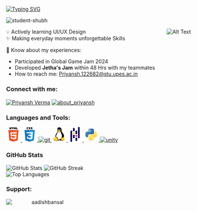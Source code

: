 [![Typing SVG](https://readme-typing-svg.demolab.com?font=Segoe+UI&size=30&pause=800&vCenter=true&random=false&width=435&lines=Hi+%F0%9F%91%8B+I'm+Priyansh+Verma)](https://git.io/typing-svg)

<p align="left"> <img src="https://komarev.com/ghpvc/?username=Hacktheoworld&label=Profile%20views&color=0e75b6&style=flat" alt="student-shubh" /> </p>

<img  withd="400" align="right" src="https://media.giphy.com/media/HoffxyN8ghVuw/giphy.gif" alt="Alt Text" autoplay loop>





💡 Actively learning UI/UX Design <br>
✨ Making everyday moments unforgettable Skills

📄 Know about my experiences:
- Participated in Global Game Jam 2024 <br>
- Developed **Jetha's Jam** within 48 Hrs with my teammates <br>
- How to reach me: Priyansh.122682@stu.upes.ac.in

<h3 align="left">Connect with me:</h3>
<p align="left">
  <a href="https://www.linkedin.com/in/priyanshhhverma" target="blank"><img align="center" src="https://raw.githubusercontent.com/rahuldkjain/github-profile-readme-generator/master/src/images/icons/Social/linked-in-alt.svg" alt="Priyansh Verma" height="30" width="40" /></a>
  <a href="https://www.instagram.com/about_priyansh" target="blank"><img align="center" src="https://raw.githubusercontent.com/rahuldkjain/github-profile-readme-generator/master/src/images/icons/Social/instagram.svg" alt="about_priyansh" height="30" width="40" /></a>
</p>


<h3 align="left">Languages and Tools:</h3>
<p align="left"> 
  <a href="https://www.w3.org/html/" target="_blank" rel="noreferrer"> 
    <img src="https://raw.githubusercontent.com/devicons/devicon/master/icons/html5/html5-original-wordmark.svg" alt="html5" width="40" height="40"/> 
  </a> 
  <a href="https://www.w3schools.com/css/" target="_blank" rel="noreferrer"> 
    <img src="https://raw.githubusercontent.com/devicons/devicon/master/icons/css3/css3-original-wordmark.svg" alt="css3" width="40" height="40"/> 
  </a> 
  <a href="https://git-scm.com/" target="_blank" rel="noreferrer"> 
    <img src="https://www.vectorlogo.zone/logos/git-scm/git-scm-icon.svg" alt="git" width="40" height="40"/> 
  </a> 
  <a href="https://www.linux.org/" target="_blank" rel="noreferrer"> 
    <img src="https://raw.githubusercontent.com/devicons/devicon/master/icons/linux/linux-original.svg" alt="linux" width="40" height="40"/> 
  </a> 
  <a href="https://pandas.pydata.org/" target="_blank" rel="noreferrer"> 
    <img src="https://raw.githubusercontent.com/devicons/devicon/2ae2a900d2f041da66e950e4d48052658d850630/icons/pandas/pandas-original.svg" alt="pandas" width="40" height="40"/> 
  </a> 
  <a href="https://www.python.org" target="_blank" rel="noreferrer"> 
    <img src="https://raw.githubusercontent.com/devicons/devicon/master/icons/python/python-original.svg" alt="python" width="40" height="40"/> 
  </a> 
  <a href="https://unity.com/" target="_blank" rel="noreferrer"> 
    <img src="https://www.vectorlogo.zone/logos/unity3d/unity3d-icon.svg" alt="unity" width="40" height="40"/> 
  </a> 
</p>

<h3 align="left">GitHub Stats</h3>
<p align="left">
  <img src="https://github-readme-stats.vercel.app/api?username=Hacktheoworld&theme=dark&hide_border=false&include_all_commits=true&count_private=true" alt="GitHub Stats">
  <img src="https://github-readme-streak-stats.herokuapp.com/?user=Hacktheoworld&theme=dark&hide_border=false" alt="GitHub Streak"><br>
  <img src="https://github-readme-stats.vercel.app/api/top-langs/?username=Hacktheoworld&theme=dark&hide_border=false&layout=compact" alt="Top Languages">
</p>
<!-- SUPPORT -->
<h3 align="left">Support:</h3>
<p align="center">
  <a href="https://buymeacoffee.com/priyanshhhverma"> 
    <img align="left" src="https://cdn.buymeacoffee.com/buttons/v2/default-yellow.png" height="50" width="210" alt="aadishbansal" />
</p>
